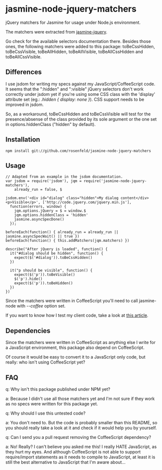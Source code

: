 jasmine-node-jquery-matchers
======

jQuery matchers for Jasmine for usage under Node.js environment.

The matchers were extracted from [jasmine-jquery](https://github.com/velesin/jasmine-jquery).

Go check for the available selectors documentation there. Besides those ones, the following
matchers were added to this package: toBeCssHidden, toBeCssVisible, toBeAllHidden, toBeAllVisible,
toBeAllCssHidden and toBeAllCssVisible.

Differences
------

I use jsdom for writing my specs against my JavaScript/CoffeeScript code.
It seems that the ":hidden" and ":visible" jQuery selectors don't work
correctly under jsdom yet if you're using some CSS class with the 'display'
attribute set (eg.: _.hidden { display: none }_). CSS support needs to be improved in jsdom.

So, as a workaround, toBeCssHidden and toBeCssVisible will test for the
presence/absense of the class provided by its sole argument or the one set in
options.hiddenClass ("hidden" by default).

Installation
------

    npm install git://github.com/rosenfeld/jasmine-node-jquery-matchers

Usage
------

    // Adapted from an example in the jsdom documentation.
    var jsdom = require('jsdom'), jqm = require('jasmine-node-jquery-matchers'),
        already_run = false, $

    jsdom.env('<div id="dialog" class="hidden">My dialog content</div><p>Visible</p>', ['http://code.jquery.com/jquery.min.js'],
      function(errors, window) {
        jqm.options.jQuery = $ = window.$
        jqm.options.hiddenClass = 'hidden'
        jasmine.asyncSpecDone()
      });

    beforeEach(function() { already_run = already_run || jasmine.asyncSpecWait() || true })
    beforeEach(function() { this.addMatchers(jqm.matchers) })

    describe("After jQuery is loaded", function() {
      it("#dialog should be hidden", function() {
        expect($('#dialog')).toBeCssHidden()
      })

      it("p should be visible", function() {
        expect($('p')).toBeVisible()
        $('p').hide()
        expect($('p')).toBeHidden()
      })
    })

Since the matchers were written in CoffeeScript you'll need to call jasmine-node with _--coffee_ option set.

If you want to know how I test my client code, take a look at
[this article](http://rosenfeld.heroku.com/en/articles/programming/2011-10-05-testing-javascript-with-node-jasmine-and-sinon).

Dependencies
------

Since the matchers were written in CoffeeScript as anything else I write for
a JavaScript environment, this package also depend on CoffeeScript.

Of course it would be easy to convert it to a JavaScript only code, but really: who
isn't using CoffeeScript yet?

FAQ
------

q: Why isn't this package published under NPM yet?

a: Because I didn't use all those matchers yet and I'm not sure if they work
as no specs were written for this package yet.

q: Why should I use this untested code?

a: You don't need to. But the code is probably smaller than this README, so you
should really take a look at it and check if it would help you by yourself.

q: Can I send you a pull request removing the CoffeeScript dependency?

a: No! Really? I can't believe you asked me this! I really HATE JavaScript, as
they hurt my eyes. And although CoffeeScript is not able to support require/import
statements as it needs to compile to JavaScript, at least it is still the best
alternative to JavaScript that I'm aware about...
